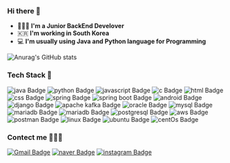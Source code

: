 ### Hi there 👋
 - 👩🏻‍💻   **I'm a Junior BackEnd Develover**    
 - 🇰🇷  **I'm working in South Korea**
 - 💻  **I'm usually using Java and Python language for Programming**

![Anurag's GitHub stats](https://github-readme-stats.vercel.app/api?username=jisuuuu&show_icons=true&theme=vue) 


### Tech Stack 👋
![java Badge](https://img.shields.io/badge/java-007396?style=for-the-badge&logo=java&logoColor=white) ![python Badge](https://img.shields.io/badge/python-3776AB?style=for-the-badge&logo=python&logoColor=white) ![javascript Badge](https://img.shields.io/badge/javascript-F7DF1E?style=for-the-badge&logo=javascript&logoColor=white)  ![c Badge](https://img.shields.io/badge/c-A8B9CC?style=for-the-badge&logo=c&logoColor=white) ![html Badge](https://img.shields.io/badge/html-E34F26?style=for-the-badge&logo=html5&logoColor=white) ![css Badge](https://img.shields.io/badge/css-1572B6?style=for-the-badge&logo=css3&logoColor=white) 
![spring Badge](https://img.shields.io/badge/spring-6DB33F?style=for-the-badge&logo=spring&logoColor=white) ![spring boot Badge](https://img.shields.io/badge/springBoot-6DB33F?style=for-the-badge&logo=springBoot&logoColor=white) ![android Badge](https://img.shields.io/badge/android-3DDC84?style=for-the-badge&logo=android&logoColor=white) ![django Badge](https://img.shields.io/badge/django-092E20?style=for-the-badge&logo=django&logoColor=white) ![apache kafka Badge](https://img.shields.io/badge/kafka-231F20?style=for-the-badge&logo=apachekafka&logoColor=white) 
![oracle Badge](https://img.shields.io/badge/oracle-F80000?style=for-the-badge&logo=oracle&logoColor=white) ![mysql Badge](https://img.shields.io/badge/mysql-4479A1?style=for-the-badge&logo=mysql&logoColor=white) ![mariadb Badge](https://img.shields.io/badge/mariadb-003545?style=for-the-badge&logo=mariadb&logoColor=white) ![mariadb Badge](https://img.shields.io/badge/mariadb-003545?style=for-the-badge&logo=mariadb&logoColor=white) ![postgresql Badge](https://img.shields.io/badge/postgresql-4169E1?style=for-the-badge&logo=postgresql&logoColor=white) 
![aws Badge](https://img.shields.io/badge/aws-232F3E?style=for-the-badge&logo=amazonaws&logoColor=white) ![postman Badge](https://img.shields.io/badge/postman-FF6C37?style=for-the-badge&logo=postman&logoColor=white) 
![linux Badge](https://img.shields.io/badge/linux-FCC624?style=for-the-badge&logo=linux&logoColor=white) ![ubuntu Badge](https://img.shields.io/badge/ubuntu-E95420?style=for-the-badge&logo=ubuntu&logoColor=white) ![centOs Badge](https://img.shields.io/badge/centos-262577?style=for-the-badge&logo=centos&logoColor=white)

### Contect me 🙋🏻‍♀️
[![Gmail Badge](https://img.shields.io/badge/Gmail-d14836?style=flat-square&logo=Gmail&logoColor=white&link=mailto:gjkl5555@gmail.com)](mailto:gjkl5555@gmail.com) [![naver Badge](https://img.shields.io/badge/naver-03C75A?style=flat-square&logo=naver&logoColor=white&link=mailto:gjkl55@naver.com)](mailto:gjkl55@naver.com) [![instagram Badge](https://img.shields.io/badge/instagram-E4405F?style=flat-square&logo=instagram&logoColor=white&link=https://www.instagram.com/jisuu0_0/)](https://www.instagram.com/jisuu0_0/)

<!--
**jisuuuu/jisuuuu** is a ✨ _special_ ✨ repository because its `README.md` (this file) appears on your GitHub profile.

Here are some ideas to get you started:

- 🔭 I’m currently working on ...
- 🌱 I’m currently learning ...
- 👯 I’m looking to collaborate on ...
- 🤔 I’m looking for help with ...
- 💬 Ask me about ...
- 📫 How to reach me: ...
- 😄 Pronouns: ...
- ⚡ Fun fact: ...
-->
